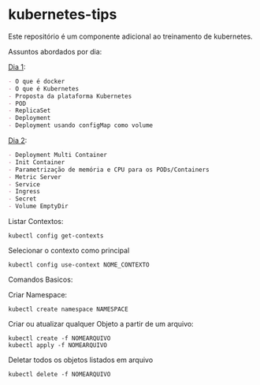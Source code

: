 # kubernetes-tips

Este repositório é um componente adicional ao treinamento de kubernetes.

Assuntos abordados por dia:

[Dia 1](./Dia%201):

```markdown
- O que é docker
- O que é Kubernetes
- Proposta da plataforma Kubernetes
- POD
- ReplicaSet
- Deployment
- Deployment usando configMap como volume
```

[Dia 2](./Dia%202):

```markdown
- Deployment Multi Container
- Init Container
- Parametrização de memória e CPU para os PODs/Containers
- Metric Server
- Service
- Ingress
- Secret
- Volume EmptyDir
```

Listar Contextos:

```shell script
kubectl config get-contexts
```

Selecionar o contexto como principal

```shell script
kubectl config use-context NOME_CONTEXTO
```


Comandos Basicos:

Criar Namespace:
```shell script
kubectl create namespace NAMESPACE
```

Criar ou atualizar qualquer Objeto a partir de um arquivo:
```shell script
kubectl create -f NOMEARQUIVO
kubectl apply -f NOMEARQUIVO
```

Deletar todos os objetos listados em arquivo
```shell script
kubectl delete -f NOMEARQUIVO
```